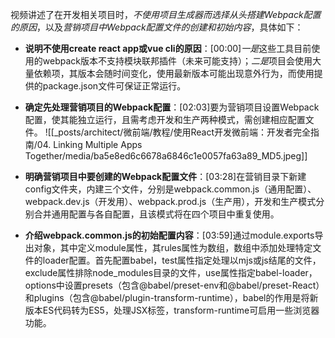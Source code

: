 

视频讲述了在开发相关项目时，*不使用项目生成器而选择从头搭建Webpack配置的原因*，以及*营销项目中Webpack配置文件的创建和初始内容*，具体如下：


- **说明不使用create react app或vue cli的原因**：[00:00]*一是*这些工具目前使用的webpack版本不支持模块联邦插件（未来可能支持）；*二是*项目会使用大量依赖项，其版本会随时间变化，使用最新版本可能出现意外行为，而使用提供的package.json文件可保证正常运行。
- **确定先处理营销项目的Webpack配置**：[02:03]要为营销项目设置Webpack配置，使其能独立运行，且需考虑开发和生产两种模式，需创建相应配置文件。
![[_posts/architect/微前端/教程/使用React开发微前端：开发者完全指南/04. Linking Multiple Apps Together/media/ba5e8ed6c6678a6846c1e0057fa63a89_MD5.jpeg]]

- **明确营销项目中要创建的Webpack配置文件**：[03:28]在营销目录下新建config文件夹，内建三个文件，分别是webpack.common.js（通用配置）、webpack.dev.js（开发用）、webpack.prod.js（生产用），开发和生产模式分别合并通用配置与各自配置，且该模式将在四个项目中重复使用。
- **介绍webpack.common.js的初始配置内容**：[03:59]通过module.exports导出对象，其中定义module属性，其rules属性为数组，数组中添加处理特定文件的loader配置。首先配置babel，test属性指定处理以mjs或js结尾的文件，exclude属性排除node_modules目录的文件，use属性指定babel-loader，options中设置presets（包含@babel/preset-env和@babel/preset-React）和plugins（包含@babel/plugin-transform-runtime），babel的作用是将新版本ES代码转为ES5，处理JSX标签，transform-runtime可启用一些浏览器功能。
